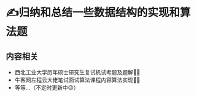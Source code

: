 # :writing_hand:归纳和总结一些数据结构的实现和算法题
## 内容相关
- 西北工业大学历年硕士研究生复试机试考题及题解:man_student:
- 牛客网左程云大佬笔试面试算法课程内容算法实现:man_technologist:
- 等等...（不定时更新中:wink:）
